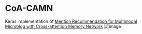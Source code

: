# CoA-CAMN
Keras implementation of [Mention Recommendation for Multimodal Microblog with Cross-attention Memory Network](http://jkx.fudan.edu.cn/~qzhang/paper/sigir2018.pdf)
![image](https://github.com/ecnucsmark/CoA-CAMN/raw/master/img/model.jpg)

